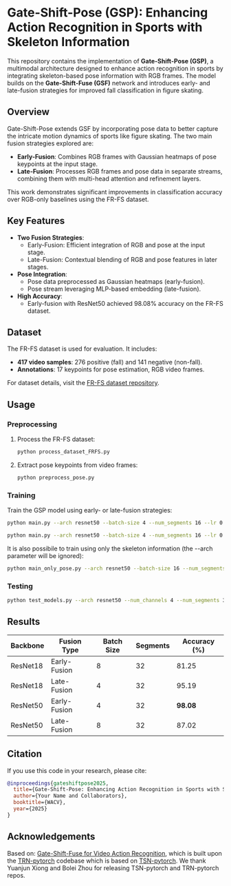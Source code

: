 
# Gate-Shift-Pose (GSP): Enhancing Action Recognition in Sports with Skeleton Information

This repository contains the implementation of **Gate-Shift-Pose (GSP)**, a multimodal architecture designed to enhance action recognition in sports by integrating skeleton-based pose information with RGB frames. The model builds on the **Gate-Shift-Fuse (GSF)** network and introduces early- and late-fusion strategies for improved fall classification in figure skating.

## Overview

Gate-Shift-Pose extends GSF by incorporating pose data to better capture the intricate motion dynamics of sports like figure skating. The two main fusion strategies explored are:

- **Early-Fusion**: Combines RGB frames with Gaussian heatmaps of pose keypoints at the input stage.
- **Late-Fusion**: Processes RGB frames and pose data in separate streams, combining them with multi-head attention and refinement layers.

This work demonstrates significant improvements in classification accuracy over RGB-only baselines using the FR-FS dataset.

## Key Features

- **Two Fusion Strategies**:
  - Early-Fusion: Efficient integration of RGB and pose at the input stage.
  - Late-Fusion: Contextual blending of RGB and pose features in later stages.
- **Pose Integration**:
  - Pose data preprocessed as Gaussian heatmaps (early-fusion).
  - Pose stream leveraging MLP-based embedding (late-fusion).
- **High Accuracy**:
  - Early-fusion with ResNet50 achieved 98.08% accuracy on the FR-FS dataset.

## Dataset

The FR-FS dataset is used for evaluation. It includes:

- **417 video samples**: 276 positive (fall) and 141 negative (non-fall).
- **Annotations**: 17 keypoints for pose estimation, RGB video frames.

For dataset details, visit the [FR-FS dataset repository](https://github.com/Shunli-Wang/TSA-Net).

## Usage

### Preprocessing

1. Process the FR-FS dataset:
   ```bash
   python process_dataset_FRFS.py
   ```

2. Extract pose keypoints from video frames:
   ```bash
   python preprocess_pose.py
   ```

### Training

Train the GSP model using early- or late-fusion strategies:
```bash
python main.py --arch resnet50 --batch-size 4 --num_segments 16 --lr 0.01 --epochs 120 --dropout 0.5 --weight-decay 5e-4 --warmup 10  --early_fusion_poses --num_channels 4 --gsf --gsf_ch_ratio 100 --dataset FRFS --dataset_path <dataset_path> --experiment_path <experiments path> --experiment_name <experiment name>
```

```bash
python main.py --arch resnet50 --batch-size 4 --num_segments 16 --lr 0.01 --epochs 120 --dropout 0.5 --weight-decay 5e-4 --warmup 10  --late_fusion_poses_attention --num_channels 3 --gsf --gsf_ch_ratio 100 --dataset FRFS --dataset_path <dataset_path> --experiment_path <experiments path> --experiment_name <experiment name>
```

It is also possibile to train using only the skeleton information (the --arch parameter will be ignored):
```bash
python main_only_pose.py --arch resnet50 --batch-size 16 --num_segments 16 --lr 0.001 --epochs 250 --dropout 0.5 --weight-decay 5e-4 --warmup 10  --num_channels 3 --gsf --gsf_ch_ratio 100 --dataset FRFS --dataset_path <dataset_path> --experiment_path <experiments path> --experiment_name <experiment name>
```

### Testing
```bash
python test_models.py --arch resnet50 --num_channels 4 --num_segments 32 --early_fusion_poses --num_clips 2 --test_crops 10 --gsf --gsf_ch_ratio 100 --dataset FRFS --dataset_path <dataset_path> --weights <path to pth.tar checkpoint> -j 8
```

## Results

| Backbone  | Fusion Type  | Batch Size | Segments | Accuracy (%) |
|-----------|--------------|------------|----------|--------------|
| ResNet18  | Early-Fusion | 8          | 32       | 81.25        |
| ResNet18  | Late-Fusion  | 4          | 32       | 95.19        |
| ResNet50  | Early-Fusion | 4          | 32       | **98.08**    |
| ResNet50  | Late-Fusion  | 8          | 32       | 87.02        |

## Citation

If you use this code in your research, please cite:
```bibtex
@inproceedings{gateshiftpose2025,
  title={Gate-Shift-Pose: Enhancing Action Recognition in Sports with Skeleton Information},
  author={Your Name and Collaborators},
  booktitle={WACV},
  year={2025}
}
```

## Acknowledgements
Based on: [Gate-Shift-Fuse for Video Action Recognition](https://arxiv.org/pdf/2203.08897.pdf), which is built upon the [TRN-pytorch](https://github.com/metalbubble/TRN-pytorch) codebase which is based on [TSN-pytorch](https://github.com/yjxiong/tsn-pytorch). We thank Yuanjun Xiong and Bolei Zhou for releasing TSN-pytorch and TRN-pytorch repos.
